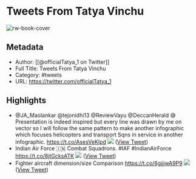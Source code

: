 # Tweets From Tatya Vinchu

![rw-book-cover](https://pbs.twimg.com/profile_images/1608139235089080322/IUWpMP-h.jpg)

## Metadata
- Author: [[@officialTatya_1 on Twitter]]
- Full Title: Tweets From Tatya Vinchu
- Category: #tweets
- URL: https://twitter.com/officialTatya_1

## Highlights
- @JA_Maolankar @tejonidhi13 @ReviewVayu @DeccanHerald 😅 Presentation is indeed inspired but every line was drawn by me on vector so I will follow the same pattern to make another infographic which focuses helicopters and transport Sqns in service in another infographic. https://t.co/AsesVeKlpd
  ![](https://pbs.twimg.com/media/FlYi7meaEAI_DrX.png) ([View Tweet](https://twitter.com/officialTatya_1/status/1609512332560064513))
- Indian Air Force 🇮🇳 Combat Squadrons. #IAF #IndianAirForce https://t.co/8jtGcksATK
  ![](https://pbs.twimg.com/media/FlO6i2daYAA7HjW.jpg) ([View Tweet](https://twitter.com/officialTatya_1/status/1608836145097605120))
- Fighter aircraft dimension/size Comparison https://t.co/6gjjjwA9P9
  ![](https://pbs.twimg.com/media/FlcJudEagAA9VlB.jpg) ([View Tweet](https://twitter.com/officialTatya_1/status/1609766096147714049))
